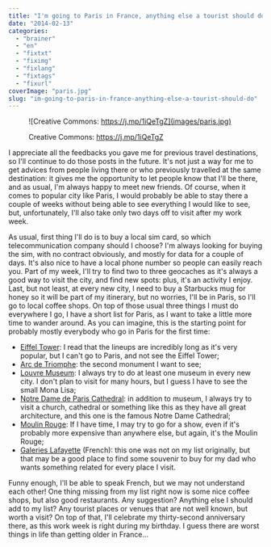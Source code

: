 ```yaml
---
title: "I'm going to Paris in France, anything else a tourist should do?"
date: "2014-02-13"
categories: 
  - "brainer"
  - "en"
  - "fixtxt"
  - "fiximg"
  - "fixlang"
  - "fixtags"
  - "fixurl"
coverImage: "paris.jpg"
slug: "im-going-to-paris-in-france-anything-else-a-tourist-should-do"
---
```


<figure>

![Creative Commons: https://j.mp/1iQeTgZ](images/paris.jpg)

<figcaption>

Creative Commons: https://j.mp/1iQeTgZ

</figcaption>

</figure>

I appreciate all the feedbacks you gave me for previous travel destinations, so I'll continue to do those posts in the future. It's not just a way for me to get advices from people living there or who previously travelled at the same destination: it gives me the opportunity to let people know that I'll be there, and as usual, I'm always happy to meet new friends. Of course, when it comes to popular city like Paris, I would probably be able to stay there a couple of weeks without being able to see everything I would like to see, but, unfortunately, I'll also take only two days off to visit after my work week.

As usual, first thing I'll do is to buy a local sim card, so which telecommunication company should I choose? I'm always looking for buying the sim, with no contract obviously, and mostly for data for a couple of days. It's also nice to have a local phone number so people can easily reach you. Part of my week, I'll try to find two to three geocaches as it's always a good way to visit the city, and find new spots: plus, it's an activity I enjoy. Last, but not least, at every new city, I need to buy a Starbucks mug for honey so it will be part of my itinerary, but no worries, I'll be in Paris, so I'll go to local coffee shops. On top of those usual three things I must do everywhere I go, I have a short list for Paris, as I want to take a little more time to wander around. As you can imagine, this is the starting point for probably mostly everybody who go in Paris for the first time:

- [Eiffel Tower](https://www.tour-eiffel.fr/en.html "Eiffel Tower website"): I read that the lineups are incredibly long as it's very popular, but I can't go to Paris, and not see the Eiffel Tower;
- [Arc de Triomphe](http://www.paris-arc-de-triomphe.fr/en "Arc de Triomphe website"): the second monument I want to see;
- [Louvre Museum](https://www.louvre.fr/en "Louvre Museum website"): I always try to do at least one museum in every new city. I don't plan to visit for many hours, but I guess I have to see the small Mona Lisa;
- [Notre Dame de Paris Cathedral](https://www.notredamedeparis.fr/ "Notre Dame de Paris Cathedral website"): in addition to museum, I always try to visit a church, cathedral or something like this as they have all great architecture, and this one is the famous Notre Dame Cathedral;
- [Moulin Rouge](http://www.moulinrouge.fr/?lang=en "Moulin Rouge website"): If I have time, I may try to go for a show, even if it's probably more expensive than anywhere else, but again, it's the Moulin Rouge;
- [Galeries Lafayette](https://www.galerieslafayette.com/ "Galeries Lafayette website") (French): this one was not on my list originally, but that may be a good place to find some souvenir to buy for my dad who wants something related for every place I visit.

Funny enough, I'll be able to speak French, but we may not understand each other! One thing missing from my list right now is some nice coffee shops, but also good restaurants. Any suggestion? Anything else I should add to my list? Any tourist places or venues that are not well known, but worth a visit? On top of that, I'll celebrate my thirty-second anniversary there, as this work week is right during my birthday. I guess there are worst things in life than getting older in France...
